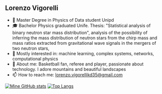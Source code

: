 ## Lorenzo Vigorelli

- 🔭 Master Degree in Physics of Data student Unipd
- 🎓 Bachelor Physics graduated Unife. Thesis: "Statistical analysis of binary neutron star mass distribution", analysis of the possibility of inferring the mass distribution of neutron stars from the chirp mass and mass ratios extracted from gravitational wave signals in the mergers of two neutron stars,
- 👯 Mostly interested in: machine learning, complex systems, networks, computational physics
- 💬 About me: Basketball fan, referee and player, passionate about technology. I adore mountains and beautiful landscapes
- 📫 How to reach me: lorenzo.vigorellikd35@gmail.com

[![Mine GitHub stats](https://github-readme-stats.vercel.app/api?username=LorenzoVigorelli)](https://github.com/LorenzoVigorelli/github-readme-stats)
[![Top Langs](https://github-readme-stats.vercel.app/api/top-langs/?username=LorenzoVigorelli)](https://github.com/LorenzoVigorelli/github-readme-stats)
